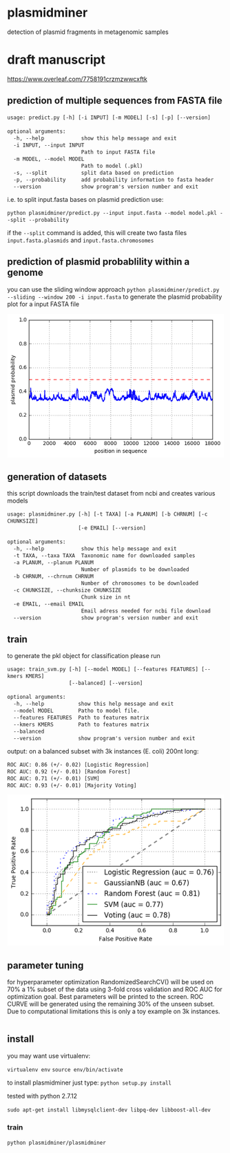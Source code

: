 # plasmidminer

detection of plasmid fragments in metagenomic samples

# draft manuscript
https://www.overleaf.com/7758191crzmzwwcxftk


## prediction of multiple sequences from FASTA file

```
usage: predict.py [-h] [-i INPUT] [-m MODEL] [-s] [-p] [--version]

optional arguments:
  -h, --help            show this help message and exit
  -i INPUT, --input INPUT
                        Path to input FASTA file
  -m MODEL, --model MODEL
                        Path to model (.pkl)
  -s, --split           split data based on prediction
  -p, --probability     add probability information to fasta header
  --version             show program's version number and exit
```

i.e. to split input.fasta bases on plasmid prediction use:

```
python plasmidminer/predict.py --input input.fasta --model model.pkl --split --probability
```

if the `--split` command is added, this will create two fasta files `input.fasta.plasmids` and `input.fasta.chromosomes`

## prediction of plasmid probablility within a genome

you can use the sliding window approach `python plasmidminer/predict.py --sliding --window 200 -i input.fasta` to generate the plasmid probability plot for a input FASTA file

![alt text](chr.png "plasmid probability")

## generation of datasets

this script downloads the train/test dataset from ncbi and creates various models

```
usage: plasmidminer.py [-h] [-t TAXA] [-a PLANUM] [-b CHRNUM] [-c CHUNKSIZE]
                       [-e EMAIL] [--version]

optional arguments:
  -h, --help            show this help message and exit
  -t TAXA, --taxa TAXA  Taxonomic name for downloaded samples
  -a PLANUM, --planum PLANUM
                        Number of plasmids to be downloaded
  -b CHRNUM, --chrnum CHRNUM
                        Number of chromosomes to be downloaded
  -c CHUNKSIZE, --chunksize CHUNKSIZE
                        Chunk size in nt
  -e EMAIL, --email EMAIL
                        Email adress needed for ncbi file download
  --version             show program's version number and exit

```


## train
to generate the pkl object for classification please run
```
usage: train_svm.py [-h] [--model MODEL] [--features FEATURES] [--kmers KMERS]
                    [--balanced] [--version]

optional arguments:
  -h, --help           show this help message and exit
  --model MODEL        Patho to model file.
  --features FEATURES  Path to features matrix
  --kmers KMERS        Path to features matrix
  --balanced
  --version            show program's version number and exit
```

output:
on a balanced subset with 3k instances (E. coli) 200nt long:
```
ROC AUC: 0.86 (+/- 0.02) [Logistic Regression]
ROC AUC: 0.92 (+/- 0.01) [Random Forest]
ROC AUC: 0.71 (+/- 0.01) [SVM]
ROC AUC: 0.93 (+/- 0.01) [Majority Voting]
```

![alt text](index.png "ROC")

## parameter tuning

for hyperparameter optimization RandomizedSearchCV() will be used on 70% a 1% subset of the data using 3-fold cross validation and ROC AUC for optimization goal. Best parameters will be printed to the screen. ROC CURVE will be generated using the remaining 30% of the unseen subset. Due to computational limitations this is only a toy example on 3k instances. 

```
```

## install
you may want use virtualenv:

`virtualenv env`
`source env/bin/activate`

to install plasmidminer just type: `python setup.py install`

tested with python 2.7.12


`sudo apt-get install libmysqlclient-dev libpq-dev libboost-all-dev`

### train
`python plasmidminer/plasmidminer`

